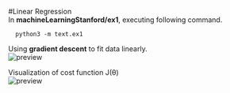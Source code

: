 #Linear Regression<br>
In **machineLearningStanford/ex1**, executing following command.<br>
```
  python3 -m text.ex1
```
Using **gradient descent** to fit data linearly.<br>
![preview](https://cloud.githubusercontent.com/assets/5163329/18756753/a5b44b78-8123-11e6-9b2a-061a1d999e1b.png)

Visualization of cost function J(&theta;)<br>
![preview](https://cloud.githubusercontent.com/assets/5163329/18756723/89d63efc-8123-11e6-8091-fc11f536515d.png)

